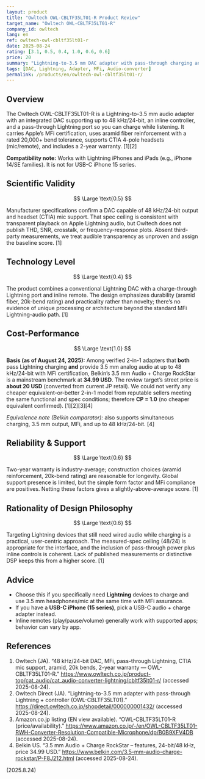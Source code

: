 ```yaml
---
layout: product
title: "Owltech OWL-CBLTF35LT01-R Product Review"
target_name: "Owltech OWL-CBLTF35LT01-R"
company_id: owltech
lang: en
ref: owltech-owl-cbltf35lt01-r
date: 2025-08-24
rating: [3.1, 0.5, 0.4, 1.0, 0.6, 0.6]
price: 20
summary: "Lightning-to-3.5 mm DAC adapter with pass-through charging and inline remote. Solid spec (48 kHz/24-bit), MFi, mic support, and a 2-year warranty; few independent measurements, but the current street price is favorable versus verified 2-in-1 rivals."
tags: [DAC, Lightning, Adapter, MFi, Audio-converter]
permalink: /products/en/owltech-owl-cbltf35lt01-r/
---
```


## Overview

The Owltech OWL-CBLTF35LT01-R is a Lightning-to-3.5 mm audio adapter with an integrated DAC supporting up to 48 kHz/24-bit, an inline controller, and a pass-through Lightning port so you can charge while listening. It carries Apple’s MFi certification, uses aramid fiber reinforcement with a rated 20,000+ bend tolerance, supports CTIA 4-pole headsets (mic/remote), and includes a 2-year warranty. [1][2]

**Compatibility note:** Works with Lightning iPhones and iPads (e.g., iPhone 14/SE families). It is not for USB-C iPhone 15 series.

## Scientific Validity

$$ \Large \text{0.5} $$

Manufacturer specifications confirm a DAC capable of 48 kHz/24-bit output and headset (CTIA) mic support. That spec ceiling is consistent with transparent playback on Apple Lightning audio, but Owltech does not publish THD, SNR, crosstalk, or frequency-response plots. Absent third-party measurements, we treat audible transparency as unproven and assign the baseline score. [1]

## Technology Level

$$ \Large \text{0.4} $$

The product combines a conventional Lightning DAC with a charge-through Lightning port and inline remote. The design emphasizes durability (aramid fiber, 20k-bend rating) and practicality rather than novelty; there’s no evidence of unique processing or architecture beyond the standard MFi Lightning-audio path. [1]

## Cost-Performance

$$ \Large \text{1.0} $$

**Basis (as of August 24, 2025):** Among verified 2-in-1 adapters that **both** pass Lightning charging **and** provide 3.5 mm analog audio at up to 48 kHz/24-bit with MFi certification, Belkin’s 3.5 mm Audio + Charge RockStar is a mainstream benchmark at **34.99 USD**. The review target’s street price is **about 20 USD** (converted from current JP retail). We could not verify any cheaper equivalent-or-better 2-in-1 model from reputable sellers meeting the same functional and spec conditions; therefore **CP = 1.0** (no cheaper equivalent confirmed). [1][2][3][4]

*Equivalence note (Belkin comparator):* also supports simultaneous charging, 3.5 mm output, MFi, and up to 48 kHz/24-bit. [4]

## Reliability & Support

$$ \Large \text{0.6} $$

Two-year warranty is industry-average; construction choices (aramid reinforcement, 20k-bend rating) are reasonable for longevity. Global support presence is limited, but the simple form factor and MFi compliance are positives. Netting these factors gives a slightly-above-average score. [1]

## Rationality of Design Philosophy

$$ \Large \text{0.6} $$

Targeting Lightning devices that still need wired audio while charging is a practical, user-centric approach. The measured-spec ceiling (48/24) is appropriate for the interface, and the inclusion of pass-through power plus inline controls is coherent. Lack of published measurements or distinctive DSP keeps this from a higher score. [1]

## Advice

- Choose this if you specifically need **Lightning** devices to charge and use 3.5 mm headphones/mic at the same time with MFi assurance.  
- If you have a **USB-C iPhone (15 series)**, pick a USB-C audio + charge adapter instead.  
- Inline remotes (play/pause/volume) generally work with supported apps; behavior can vary by app.

## References

1. Owltech (JA). “48 kHz/24-bit DAC, MFi, pass-through Lightning, CTIA mic support, aramid, 20k bends, 2-year warranty — OWL-CBLTF35LT01-R.” https://www.owltech.co.jp/product-top/cat_audio/cat_audio-converter-lightning/cbltf35lt01-r/ (accessed 2025-08-24).  
2. Owltech Direct (JA). “Lightning-to-3.5 mm adapter with pass-through Lightning + controller (OWL-CBLTF35LT01).” https://direct.owltech.co.jp/shopdetail/000000001432/ (accessed 2025-08-24).  
3. Amazon.co.jp listing (EN view available). “OWL-CBLTF35LT01-R (price/availability).” https://www.amazon.co.jp/-/en/OWL-CBLTF35LT01-RWH-Converter-Resolution-Compatible-Microphone/dp/B0B9XFV4DB (accessed 2025-08-24).  
4. Belkin US. “3.5 mm Audio + Charge RockStar – features, 24-bit/48 kHz, price 34.99 USD.” https://www.belkin.com/3.5-mm-audio-charge-rockstar/P-F8J212.html (accessed 2025-08-24).

(2025.8.24)

